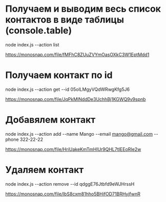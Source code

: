 # Получаем и выводим весь список контактов в виде таблицы (console.table)

node index.js --action list

https://monosnap.com/file/fMFhC8ZUuZVYmOasOXkC3W1EptMdd1

# Получаем контакт по id

node index.js --action get --id 05olLMgyVQdWRwgKfg5J6

https://monosnap.com/file/JqPkMINddDe3UchhBj1KGWQ9v9spnb

# Добавялем контакт

node index.js --action add --name Mango --email mango@gmail.com --phone 322-22-22

https://monosnap.com/file/HriUakeKmTmHlUr9QHL7tIEEoRIe2w

# Удаляем контакт

node index.js --action remove --id qdggE76Jtbfd9eWJHrssH

https://monosnap.com/file/lbS8cxm81hho5BHifOD71BRHyjfwnR
